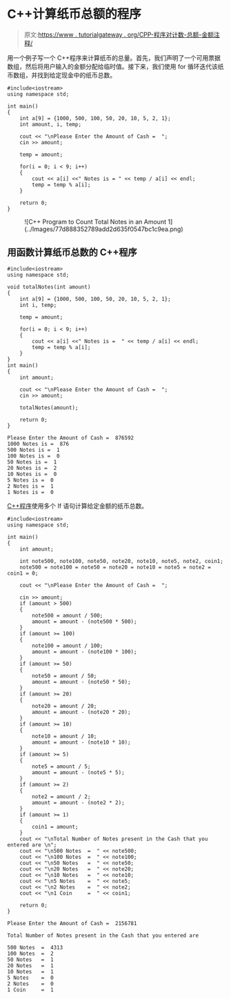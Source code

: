 # C++计算纸币总额的程序

> 原文:[https://www . tutorialgateway . org/CPP-程序对计数-总额-金额注释/](https://www.tutorialgateway.org/cpp-program-to-count-total-notes-in-an-amount/)

用一个例子写一个 C++程序来计算纸币的总量。首先，我们声明了一个可用票据数组，然后将用户输入的金额分配给临时值。接下来，我们使用 for 循环迭代该纸币数组，并找到给定现金中的纸币总数。

```
#include<iostream>
using namespace std;

int main()
{
	int a[9] = {1000, 500, 100, 50, 20, 10, 5, 2, 1};
	int amount, i, temp;

	cout << "\nPlease Enter the Amount of Cash =  ";
	cin >> amount;

	temp = amount;

	for(i = 0; i < 9; i++)
  	{
		cout << a[i] <<" Notes is = " << temp / a[i] << endl;
		temp = temp % a[i];
  	}

 	return 0;
}
```

<figure class="wp-block-image size-large">![C++ Program to Count Total Notes in an Amount 1](../Images/77d888352789add2d635f0547bc1c9ea.png)</figure>

## 用函数计算纸币总数的 C++程序

```
#include<iostream>
using namespace std;

void totalNotes(int amount)
{
	int a[9] = {1000, 500, 100, 50, 20, 10, 5, 2, 1};
	int i, temp;

	temp = amount;

	for(i = 0; i < 9; i++)
  	{
		cout << a[i] <<" Notes is =  " << temp / a[i] << endl;
		temp = temp % a[i];
  	}
}
int main()
{
	int amount;

	cout << "\nPlease Enter the Amount of Cash =  ";
	cin >> amount;

	totalNotes(amount);

 	return 0;
}
```

```
Please Enter the Amount of Cash =  876592
1000 Notes is =  876
500 Notes is =  1
100 Notes is =  0
50 Notes is =  1
20 Notes is =  2
10 Notes is =  0
5 Notes is =  0
2 Notes is =  1
1 Notes is =  0
```

[C++程序](https://www.tutorialgateway.org/cpp-programs/)使用多个 If 语句计算给定金额的纸币总数。

```
#include<iostream>
using namespace std;

int main()
{
    int amount;

	int note500, note100, note50, note20, note10, note5, note2, coin1;
	note500 = note100 = note50 = note20 = note10 = note5 = note2 = coin1 = 0; 	

	cout << "\nPlease Enter the Amount of Cash =  ";

	cin >> amount;
  	if (amount > 500)
	{
  		note500 = amount / 500;
  		amount = amount - (note500 * 500);	
  	} 
	if (amount >= 100)  	
	{
  		note100 = amount / 100;
  		amount = amount - (note100 * 100);	
  	}
	if (amount >= 50)  	
	{
  		note50 = amount / 50;
  		amount = amount - (note50 * 50);	
  	} 
	if (amount >= 20)  	
	{
  		note20 = amount / 20;
  		amount = amount - (note20 * 20); 	
  	} 
	if (amount >= 10)  	
	{
  		note10 = amount / 10;
  		amount = amount - (note10 * 10); 	
  	} 
	if (amount >= 5)  	
	{
  		note5 = amount / 5;
  		amount = amount - (note5 * 5); 	
  	} 
	if (amount >= 2)  	
	{
  		note2 = amount / 2;
  		amount = amount - (note2 * 2); 	
  	} 
	if (amount >= 1)  	
	{
	   	coin1 = amount;
	}
	cout << "\nTotal Number of Notes present in the Cash that you entered are \n";
	cout << "\n500 Notes  =  " << note500; 
	cout << "\n100 Notes  =  " << note100; 
	cout << "\n50 Notes   =  " << note50; 
	cout << "\n20 Notes   =  " << note20; 
	cout << "\n10 Notes   =  " << note10; 
	cout << "\n5 Notes    =  " << note5; 
	cout << "\n2 Notes    =  " << note2; 
	cout << "\n1 Coin     =  " << coin1; 

 	return 0;
}
```

```
Please Enter the Amount of Cash =  2156781

Total Number of Notes present in the Cash that you entered are 

500 Notes  =  4313
100 Notes  =  2
50 Notes   =  1
20 Notes   =  1
10 Notes   =  1
5 Notes    =  0
2 Notes    =  0
1 Coin     =  1
```